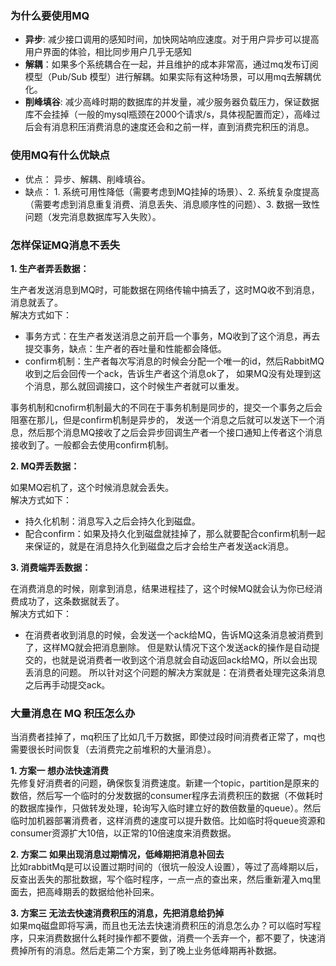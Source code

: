 ### 为什么要使用MQ
* **异步**: 减少接口调用的感知时间，加快网站响应速度。对于用户异步可以提高用户界面的体验，相比同步用户几乎无感知
* **解耦**：如果多个系统耦合在一起，并且维护的成本非常高，通过mq发布订阅模型（Pub/Sub 模型）进行解耦。如果实际有这种场景，可以用mq去解耦优化。
* **削峰填谷**: 减少高峰时期的数据库的并发量，减少服务器负载压力，保证数据库不会挂掉（一般的mysql瓶颈在2000个请求/s，具体视配置而定），高峰过后会有消息积压消费消息的速度还会和之前一样，直到消费完积压的消息。

### 使用MQ有什么优缺点
* 优点： 异步、解耦、削峰填谷。
* 缺点： 1. 系统可用性降低（需要考虑到MQ挂掉的场景）、2. 系统复杂度提高（需要考虑到消息重复消费、消息丢失、消息顺序性的问题）、3. 数据一致性问题（发完消息数据库写入失败）。

### 怎样保证MQ消息不丢失
 **1. 生产者弄丢数据：** 
 
生产者发送消息到MQ时，可能数据在网络传输中搞丢了，这时MQ收不到消息，消息就丢了。  
解决方式如下：
* 事务方式：在生产者发送消息之前开启一个事务，MQ收到了这个消息，再去提交事务，缺点：生产者的吞吐量和性能都会降低。
* confirm机制：生产者每次写消息的时候会分配一个唯一的id，然后RabbitMQ收到之后会回传一个ack，告诉生产者这个消息ok了，
如果MQ没有处理到这个消息，那么就回调接口，这个时候生产者就可以重发。  

事务机制和cnofirm机制最大的不同在于事务机制是同步的，提交一个事务之后会阻塞在那儿，但是confirm机制是异步的，
发送一个消息之后就可以发送下一个消息，然后那个消息MQ接收了之后会异步回调生产者一个接口通知上传者这个消息接收到了。一般都会去使用confirm机制。

 **2. MQ弄丢数据：**   
 
 如果MQ宕机了，这个时候消息就会丢失。   
 解决方式如下： 
 * 持久化机制：消息写入之后会持久化到磁盘。
 * 配合confirm：如果及持久化到磁盘就挂掉了，那么就要配合confirm机制一起来保证的，就是在消息持久化到磁盘之后才会给生产者发送ack消息。  
 
  **3. 消费端弄丢数据：**   
  
  在消费消息的时候，刚拿到消息，结果进程挂了，这个时候MQ就会认为你已经消费成功了，这条数据就丢了。  
  解决方式如下： 
  * 在消费者收到消息的时候，会发送一个ack给MQ，告诉MQ这条消息被消费到了，这样MQ就会把消息删除。
 但是默认情况下这个发送ack的操作是自动提交的，也就是说消费者一收到这个消息就会自动返回ack给MQ，所以会出现丢消息的问题。
所以针对这个问题的解决方案就是：在消费者处理完这条消息之后再手动提交ack。

### 大量消息在 MQ 积压怎么办  
当消费者挂掉了，mq积压了比如几千万数据，即使过段时间消费者正常了，mq也需要很长时间恢复（去消费完之前堆积的大量消息）。  

 **1. 方案一 想办法快速消费**  
 先修复好消费者的问题，确保恢复消费速度。新建一个topic，partition是原来的数倍，然后写一个临时的分发数据的consumer程序去消费积压的数据（不做耗时的数据库操作，只做转发处理，轮询写入临时建立好的数倍数量的queue）。然后临时加机器部署消费者，这样消费的速度可以提升数倍。比如临时将queue资源和consumer资源扩大10倍，以正常的10倍速度来消费数据。   
 
 **2. 方案二 如果出现消息过期情况，低峰期把消息补回去**   
比如rabbitMq是可以设置过期时间的（很坑一般没人设置），等过了高峰期以后，反查出丢失的那批数据，写个临时程序，一点一点的查出来，然后重新灌入mq里面去，把高峰期丢的数据给他补回来。  

 **3. 方案三 无法去快速消费积压的消息，先把消息给扔掉**   
 如果mq磁盘即将写满，而且也无法去快速消费积压的消息怎么办？可以临时写程序，只来消费数据什么耗时操作都不要做，消费一个丢弃一个，都不要了，快速消费掉所有的消息。然后走第二个方案，到了晚上业务低峰期再补数据。

 

